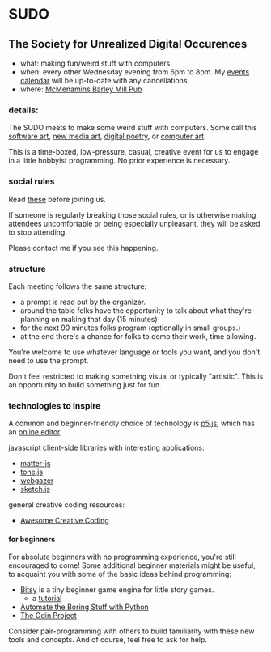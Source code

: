 # SUDO

## The Society for Unrealized Digital Occurences

- what: making fun/weird stuff with computers
- when: every other Wednesday evening from 6pm to 8pm. My [events calendar](/pages/events/) will be up-to-date with any cancellations.
- where: [McMenamins Barley Mill Pub](https://maps.app.goo.gl/y55dYxzhtGszVPBh8)

### details:

The SUDO meets to make some weird stuff with computers. Some call this [software art](https://en.wikipedia.org/wiki/Software_art), [new media art](https://en.wikipedia.org/wiki/New_media_art), [digital poetry](https://en.wikipedia.org/wiki/Digital_poetry), or [computer art](https://en.wikipedia.org/wiki/Computer_art).

This is a time-boxed, low-pressure, casual, creative event for us to engage in a little hobbyist programming. No prior experience is necessary.

### social rules

Read [these](/pages/events/social-rules.html) before joining us.

If someone is regularly breaking those social rules, or is otherwise making attendees uncomfortable or being especially unpleasant, they will be asked to stop attending.

Please contact me if you see this happening.

### structure

Each meeting follows the same structure:

- a prompt is read out by the organizer.
- around the table folks have the opportunity to talk about what they're planning on making that day (15 minutes)
- for the next 90 minutes folks program (optionally in small groups.)
- at the end there's a chance for folks to demo their work, time allowing.

You're welcome to use whatever language or tools you want, and you don't need to use the prompt.

Don't feel restricted to making something visual or typically "artistic". This is an opportunity to build something just for fun.

### technologies to inspire

A common and beginner-friendly choice of technology is [p5.js](https://p5js.org/), which has an [online editor](https://editor.p5js.org)

javascript client-side libraries with interesting applications:

- [matter-js](https://brm.io/matter-js/)
- [tone.js](https://tonejs.github.io/)
- [webgazer](https://webgazer.cs.brown.edu/)
- [sketch.js](https://soulwire.github.io/sketch.js/)

general creative coding resources:

- [Awesome Creative Coding](https://github.com/terkelg/awesome-creative-coding)

#### for beginners

For absolute beginners with no programming experience, you're still encouraged to come! Some additional beginner materials might be useful, to acquaint you with some of the basic ideas behind programming:

- [Bitsy](https://bitsy.org) is a tiny beginner game engine for little story games.
    - a [tutorial](https://www.shimmerwitch.space/bitsyTutorial.html)
- [Automate the Boring Stuff with Python](https://automatetheboringstuff.com)
- [The Odin Project](https://www.theodinproject.com)


Consider pair-programming with others to build familiarity with these new tools and concepts. And of course, feel free to ask for help.
